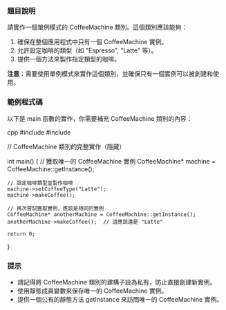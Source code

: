 ### 題目說明

請實作一個單例模式的 CoffeeMachine 類別。這個類別應該能夠：

1. 確保在整個應用程式中只有一個 CoffeeMachine 實例。
2. 允許設定咖啡的類型（如 "Espresso", "Latte" 等）。
3. 提供一個方法來製作指定類型的咖啡。

**注意**：需要使用單例模式來實作這個類別，並確保只有一個實例可以被創建和使用。

### 範例程式碼

以下是 main 函數的實作，你需要補充 CoffeeMachine 類別的內容：

cpp
#include <iostream>
#include <string>

// CoffeeMachine 類別的完整實作（隱藏）

int main() {
    // 獲取唯一的 CoffeeMachine 實例
    CoffeeMachine* machine = CoffeeMachine::getInstance();

    // 設定咖啡類型並製作咖啡
    machine->setCoffeeType("Latte");
    machine->makeCoffee();

    // 再次嘗試獲取實例，應該是相同的實例
    CoffeeMachine* anotherMachine = CoffeeMachine::getInstance();
    anotherMachine->makeCoffee();  // 這應該還是 "Latte"

    return 0;
}

### 提示

- 請記得將 CoffeeMachine 類別的建構子設為私有，防止直接創建新實例。
- 使用靜態成員變數來保存唯一的 CoffeeMachine 實例。
- 提供一個公有的靜態方法 getInstance 來訪問唯一的 CoffeeMachine 實例。